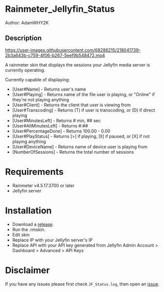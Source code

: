 # Rainmeter_Jellyfin_Status
Author: AdamWHY2K

## Description

https://user-images.githubusercontent.com/68286215/218041739-2b3a643b-c759-4f06-b267-5eef9b548472.mp4

A rainmeter skin that displays the sessions your Jellyfin media server is currently operating.

Currently capable of displaying:

* [User#Name] 		- Returns user's name
* [User#Playing]		- Returns name of the file user is playing, or "Online" if they're not playing anything
* [User#Client]		- Returns the client that user is viewing from
* [User#Transcoding]	- Returns (T) if user is transcoding, or (D) if direct playing
* [User#MinutesLeft]	- Returns # min, ## sec
* [User#AltMinutesLeft]	- Returns #:##
* [User#PercentageDone]	- Returns 100.00 - 0.00
* [User#PlayStatus]	- Returns [>] if playing, [II] if paused, or [X] if not playing anything
* [User#DeviceName]	- Returns name of device user is playing from
* [NumberOfSessions]	- Returns the total number of sessions

# Requirements
* Rainmeter v4.5.17.3700 or later
* Jellyfin server

# Installation
* Download a [release](https://github.com/AdamWHY2K/Rainmeter_Jellyfin_Status/releases).
* Run the .rmskin.
* Edit skin
* Replace IP with your Jellyfin server's IP
* Replace API with your API key generated from Jellyfin Admin Account > Dashboard > Advanced > API Keys

# Disclaimer
If you have any issues please first check `JF_Status.log`, then open an [issue](https://github.com/AdamWHY2K/Rainmeter_Jellyfin_Status/issues/new).
